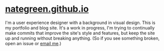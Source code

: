 # [nategreen.github.io](http://nategreen.github.io)

I'm a user experience designer with a background in visual design. This is my portfolio and blog site. It's a work in progress, I'm trying to continually make commits that improve the site's style and features, but keep the site up and running without breaking anything. (So if you see something broken, open an issue or [email me](mailto:heynategreen@gmail.com).)
